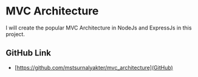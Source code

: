 # MVC Architecture
I will create the popular MVC Architecture in NodeJs and ExpressJs in this project.
## GitHub Link
- [https://github.com/mstsurnalyakter/mvc_architecture](GitHub)
